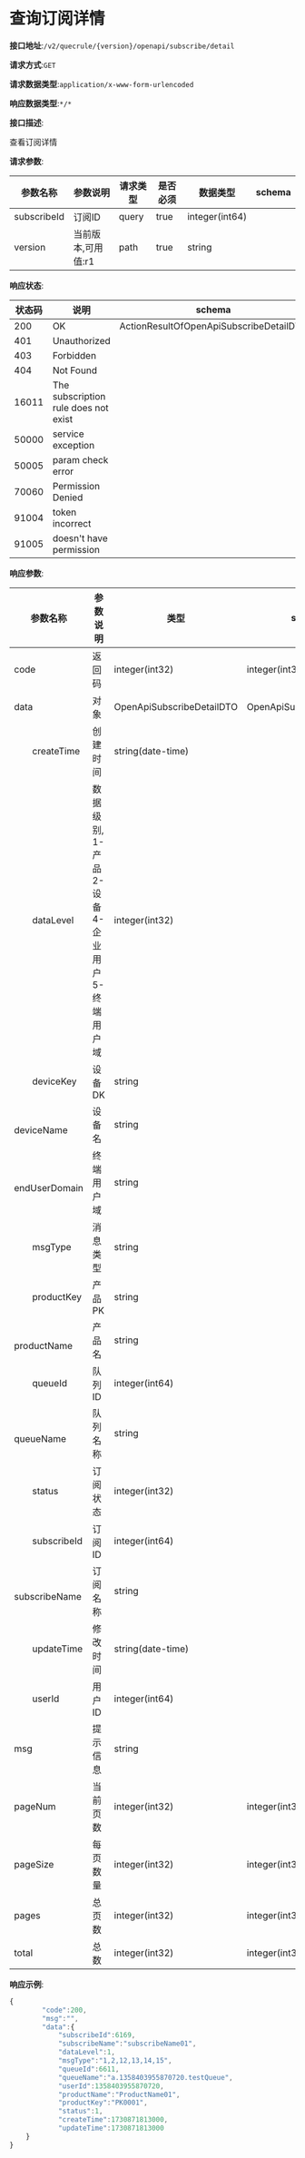 # 查询订阅详情


**接口地址**:`/v2/quecrule/{version}/openapi/subscribe/detail`


**请求方式**:`GET`


**请求数据类型**:`application/x-www-form-urlencoded`


**响应数据类型**:`*/*`

**接口描述**:<p>查看订阅详情</p>


**请求参数**:


| 参数名称    | 参数说明           | 请求类型 | 是否必须 | 数据类型       | schema |
| ----------- | ------------------ | -------- | -------- | -------------- | ------ |
| subscribeId | 订阅ID             | query    | true     | integer(int64) |        |
| version     | 当前版本,可用值:r1 | path     | true     | string         |        |


**响应状态**:


| 状态码 | 说明                                 | schema                                  |
| ------ | ------------------------------------ | --------------------------------------- |
| 200    | OK                                   | ActionResultOfOpenApiSubscribeDetailDTO |
| 401    | Unauthorized                         |                                         |
| 403    | Forbidden                            |                                         |
| 404    | Not Found                            |                                         |
| 16011  | The subscription rule does not exist |                                         |
| 50000  | service exception                    |                                         |
| 50005  | param check error                    |                                         |
| 70060  | Permission Denied                    |                                         |
| 91004  | token incorrect                      |                                         |
| 91005  | doesn't have permission              |                                         |


**响应参数**:


| 参数名称                  | 参数说明                                        | 类型                      | schema                    |
| ------------------------- | ----------------------------------------------- | ------------------------- | ------------------------- |
| code                      | 返回码                                          | integer(int32)            | integer(int32)            |
| data                      | 对象                                            | OpenApiSubscribeDetailDTO | OpenApiSubscribeDetailDTO |
| &emsp;&emsp;createTime    | 创建时间                                        | string(date-time)         |                           |
| &emsp;&emsp;dataLevel     | 数据级别, 1-产品 2-设备 4-企业用户 5-终端用户域 | integer(int32)            |                           |
| &emsp;&emsp;deviceKey     | 设备DK                                          | string                    |                           |
| &emsp;&emsp;deviceName    | 设备名                                          | string                    |                           |
| &emsp;&emsp;endUserDomain | 终端用户域                                      | string                    |                           |
| &emsp;&emsp;msgType       | 消息类型                                        | string                    |                           |
| &emsp;&emsp;productKey    | 产品PK                                          | string                    |                           |
| &emsp;&emsp;productName   | 产品名                                          | string                    |                           |
| &emsp;&emsp;queueId       | 队列ID                                          | integer(int64)            |                           |
| &emsp;&emsp;queueName     | 队列名称                                        | string                    |                           |
| &emsp;&emsp;status        | 订阅状态                                        | integer(int32)            |                           |
| &emsp;&emsp;subscribeId   | 订阅ID                                          | integer(int64)            |                           |
| &emsp;&emsp;subscribeName | 订阅名称                                        | string                    |                           |
| &emsp;&emsp;updateTime    | 修改时间                                        | string(date-time)         |                           |
| &emsp;&emsp;userId        | 用户ID                                          | integer(int64)            |                           |
| msg                       | 提示信息                                        | string                    |                           |
| pageNum                   | 当前页数                                        | integer(int32)            | integer(int32)            |
| pageSize                  | 每页数量                                        | integer(int32)            | integer(int32)            |
| pages                     | 总页数                                          | integer(int32)            | integer(int32)            |
| total                     | 总数                                            | integer(int32)            | integer(int32)            |


**响应示例**:
```javascript
{
        "code":200,
        "msg":"",
        "data":{
            "subscribeId":6169,
            "subscribeName":"subscribeName01",
            "dataLevel":1,
            "msgType":"1,2,12,13,14,15",
            "queueId":6611,
            "queueName":"a.1358403955870720.testQueue",
            "userId":1358403955870720,
            "productName":"ProductName01",
            "productKey":"PK0001",
            "status":1,
            "createTime":1730871813000,
            "updateTime":1730871813000
    }
}
```
